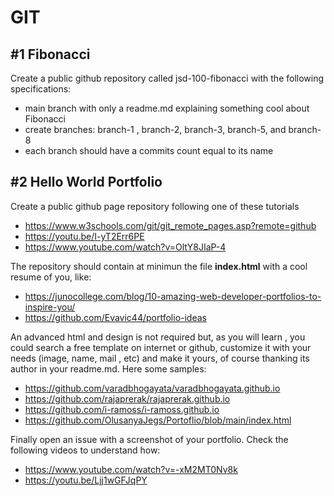 # GIT

## #1 Fibonacci

Create a public github repository called jsd-100-fibonacci with the following specifications:

- main branch with only a readme.md explaining something cool about Fibonacci
- create branches: branch-1 , branch-2, branch-3, branch-5,  and branch-8
- each branch should have a commits count equal to its name


## #2 Hello World Portfolio

Create a public github page repository following one of these tutorials

- https://www.w3schools.com/git/git_remote_pages.asp?remote=github
- https://youtu.be/I-yT2Err6PE
- https://www.youtube.com/watch?v=OltY8JIaP-4

The repository should contain at minimun the file **index.html** with a cool resume of you, like:

- https://junocollege.com/blog/10-amazing-web-developer-portfolios-to-inspire-you/
- https://github.com/Evavic44/portfolio-ideas

An advanced html and design is not required but, as you will learn , you could search a free template on internet or github, customize it with your needs (image, name, mail , etc) and make it yours, of course thanking its author in your readme.md. Here some samples:

- https://github.com/varadbhogayata/varadbhogayata.github.io
- https://github.com/rajaprerak/rajaprerak.github.io
- https://github.com/i-ramoss/i-ramoss.github.io
- https://github.com/OlusanyaJegs/Portoflio/blob/main/index.html

Finally open an issue with a screenshot of your portfolio. Check the following videos to understand how:

- https://www.youtube.com/watch?v=-xM2MT0Nv8k
- https://youtu.be/Ljj1wGFJqPY
